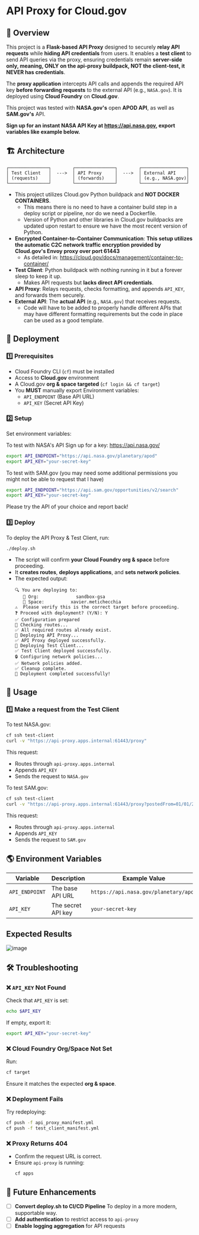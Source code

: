# API Proxy for Cloud.gov

## 📌 Overview

This project is a **Flask-based API Proxy** designed to securely **relay API requests** while **hiding API credentials** from users. It enables a **test client** to send API queries via the proxy, ensuring credentials remain **server-side only, meaning, ONLY on the api-proxy buildpack, NOT the client-test, it NEVER has credentials**.

The **proxy application** intercepts API calls and appends the required API key **before forwarding requests** to the external API (e.g., `NASA.gov`). It is deployed using **Cloud Foundry** on **Cloud.gov**.

This project was tested with **NASA.gov's** open **APOD API**, as well as **SAM.gov's** API.

**Sign up for an instant NASA API Key at https://api.nasa.gov, export variables like example below.**

## 🏗️ Architecture

```
┌───────────────┐        ┌───────────────┐        ┌─────────────────┐
│ Test Client   │  --->  │ API Proxy     │  --->  │ External API    │
│ (requests)    │        │ (forwards)    │        │ (e.g., NASA.gov)│
└───────────────┘        └───────────────┘        └─────────────────┘
```

- This project utilizes Cloud.gov Python buildpack and **NOT DOCKER CONTAINERS**.
  - This means there is no need to have a container build step in a deploy script or pipeline, nor do we need a Dockerfile.
  - Version of Python and other libraries in Cloud.gov buildpacks are updated upon restart to ensure we have the most recent version of Python.
- **Encrypted Container-to-Container Communication**: **This setup utilizes the automatic C2C network traffic encryption provided by Cloud.gov's Envoy proxy over port 61443**
  - As detailed in: https://cloud.gov/docs/management/container-to-container/
- **Test Client**: Python buildpack with nothing running in it but a forever sleep to keep it up.
  - Makes API requests but **lacks direct API credentials**.
- **API Proxy**: Relays requests, checks formatting, and appends `API_KEY`, and forwards them securely.
- **External API**: The **actual API** (e.g., `NASA.gov`) that receives requests.
  - Code will have to be added to properly handle different APIs that may have different formatting requirements but the code in place can be used as a good template.

## 🚀 Deployment

### **1️⃣ Prerequisites**

- Cloud Foundry CLI (`cf`) must be installed
- Access to **Cloud.gov** environment
- A Cloud.gov **org & space targeted** (`cf login && cf target`)
- You **MUST** manually export Environment variables:
  - `API_ENDPOINT` (Base API URL)
  - `API_KEY` (Secret API Key)

### **2️⃣ Setup**

Set environment variables:

To test with NASA's API Sign up for a key: https://api.nasa.gov/

```bash
export API_ENDPOINT="https://api.nasa.gov/planetary/apod"
export API_KEY="your-secret-key"
```

To test with SAM.gov (you may need some additional permissions you might not be able to request that I have)

```bash
export API_ENDPOINT="https://api.sam.gov/opportunities/v2/search"
export API_KEY="your-secret-key"
```

Please try the API of your choice and report back!

### **3️⃣ Deploy**

To deploy the API Proxy & Test Client, run:

```bash
./deploy.sh
```

- The script will confirm **your Cloud Foundry org & space** before proceeding.
- It **creates routes**, **deploys applications**, and **sets network policies**.
- The expected output:
  ```plaintext
  🔍 You are deploying to:
     🏢 Org:              sandbox-gsa
     📌 Space:          xavier.metichecchia
  ⚠️  Please verify this is the correct target before proceeding.
  ❓ Proceed with deployment? (Y/N): Y
  ✅ Configuration prepared
  🔄 Checking routes...
  ✅ All required routes already exist.
  🚀 Deploying API Proxy...
  ✅ API Proxy deployed successfully.
  🚀 Deploying Test Client...
  ✅ Test Client deployed successfully.
  🔒 Configuring network policies...
  ✅ Network policies added.
  ✅ Cleanup complete.
  🎉 Deployment completed successfully!
  ```

## 🔧 Usage

### **1️⃣ Make a request from the Test Client**

To test NASA.gov:

```bash
cf ssh test-client
curl -v "https://api-proxy.apps.internal:61443/proxy"
```

This request:

- Routes through `api-proxy.apps.internal`
- Appends `API_KEY`
- Sends the request to `NASA.gov`

To test SAM.gov:

```bash
cf ssh test-client
curl -v "https://api-proxy.apps.internal:61443/proxy?postedFrom=01/01/2024&postedTo=01/31/2024"
```

This request:

- Routes through `api-proxy.apps.internal`
- Appends `API_KEY`
- Sends the request to `SAM.gov`

## 🌎 Environment Variables

| Variable       | Description        | Example Value                         |
| -------------- | ------------------ | ------------------------------------- |
| `API_ENDPOINT` | The base API URL   | `https://api.nasa.gov/planetary/apod` |
| `API_KEY`      | The secret API key | `your-secret-key`                     |

## Expected Results

![image](https://github-production-user-asset-6210df.s3.amazonaws.com/90001763/409210411-b75901b6-118f-436c-a373-ac846fba0d2d.jpg?X-Amz-Algorithm=AWS4-HMAC-SHA256&X-Amz-Credential=AKIAVCODYLSA53PQK4ZA%2F20250203%2Fus-east-1%2Fs3%2Faws4_request&X-Amz-Date=20250203T172951Z&X-Amz-Expires=300&X-Amz-Signature=65f57391f1cad892b3e1d6aa2250c2443ef172ca8672cd2084fc7bf57374edc0&X-Amz-SignedHeaders=host)

## 🛠️ Troubleshooting

### **❌ `API_KEY` Not Found**

Check that `API_KEY` is set:

```bash
echo $API_KEY
```

If empty, export it:

```bash
export API_KEY="your-secret-key"
```

### **❌ Cloud Foundry Org/Space Not Set**

Run:

```bash
cf target
```

Ensure it matches the expected **org & space**.

### **❌ Deployment Fails**

Try redeploying:

```bash
cf push -f api_proxy_manifest.yml
cf push -f test_client_manifest.yml
```

### **❌ Proxy Returns 404**

- Confirm the request URL is correct.
- Ensure `api-proxy` is running:
  ```bash
  cf apps
  ```

## 📌 Future Enhancements

- [ ] **Convert deploy.sh to CI/CD Pipeline** To deploy in a more modern, supportable way.
- [ ] **Add authentication** to restrict access to `api-proxy`
- [ ] **Enable logging aggregation** for API requests
